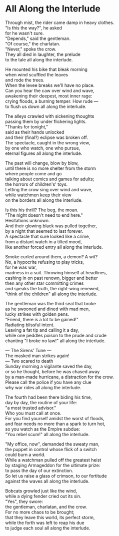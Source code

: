 # All Along the Interlude

Through mist, the rider came damp in heavy clothes.  
"Is this the way?", he asked  
for he wasn't sure.  
"Depends," said the gentleman.  
"Of course," the charlatan.  
    "Never," spoke the crow.  
They all died in laughter, the prelude  
to the tale all along the interlude.  

He mounted his bike that bleak morning  
when wind scuffled the leaves  
and rode the trees.  
When the levee breaks we'll have no place.  
Can you hear the caw over wind and wave,  
awakening their deepest, most inner rage:  
crying floods, a burning temper. How rude —  
to flush us down all along the interlude.  

The alleys crawled with sickening thoughts  
passing them by under flickering lights.  
"Thanks for tonight,"  
said as their hands unlocked  
and their (final?) eclipse was broken off.  
The spectacle, caught in the wrong view,  
by one who watch, one who pursue,  
eternal figures all along the interlude.  

The past will change, blow by blow,  
until there is no more shelter from the storm  
where people come and go  
talking about comics and games for adults;  
the horrors of children's' toys.  
Letting the crow sing over wind and wave,  
while watchmen keep their view  
on the borders all along the interlude.  

Is this his thrill? The beg, the moan.  
"The night doesn't need to end here."  
Hesitations unknown.  
And their glowing black was pulled together,  
by a night that seemed to last forever.  
A spectacle that sure looked like a crime,  
from a distant watch in a tilted mood,  
like another forced entry all along the interlude.  

Smoke curled around them, a demon? A wit?  
No, a hypocrite refusing to play tricks,  
for he was war,  
madness in a suit. Throwing himself at headlines,  
cashing in on past renown, bigger and better  
then any other star committing crimes  
and speaks the truth, the right-wing renewed,  
"think of the children" all along the interlude.  

The gentleman was the third seal that broke  
as he swooned and dined with mad men,  
lucky strikes with golden pens.  
"Friend, there is a lot to be gained!"  
Radiating blissful intent.  
Leaving a fat tip and calling it a day,  
while one peddles poison to the prude and crude  
chanting "I broke no law!" all along the interlude.  

  — The Sirens' Tune —  
The masked man strikes again!  
— Two scared to death  
Sunday morning a vigilante saved the day,  
or so he thought, before he was chased away  
by a man-made hurricane, a distraction for the crow.  
Please call the police if you have any clue  
why war rides all along the interlude.  

The fourth had been there biding his time,  
day by day, the routine of your life:  
"a most trusted advisor."  
Who you must call at once.  
For you find yourself amidst the worst of floods,  
and fear needs no more than a spark to turn hot,  
so you watch as the Empire subdue:  
"You rebel scum!" all along the interlude.  

"My office, now", demanded the sweaty man,  
the puppet in control whose flick of a switch  
could burn a world.  
While a watchman pulled off the greatest heist  
by staging Armageddon for the ultimate prize:  
to pass the day of our extinction.  
So let us raise a glass of crimson, to our fortitude  
against the waves all along the interlude.  

Bobcats growled just like the wind,  
while a dying fender cried out its sin.  
"Yes", they swore:  
the gentleman, charlatan, and the crow.   
For no more chaos to be brought;  
that they leave this world, its perfect storm,  
while the forth was left to reap his due  
to judge each soul all along the interlude.  
